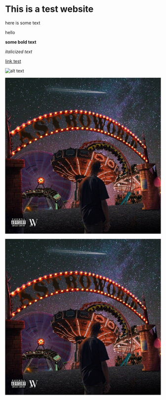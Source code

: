 # This is a test website

here is some text 

hello

**some bold text**

*italicized text* 

[link test](google.com)

![alt text](https://upload.wikimedia.org/wikipedia/commons/4/41/Shtandart_%28ship%2C_1999%29%2C_S%C3%A8te_cf02.jpg)


![alt text](docs/IMG_7655.jpg)


![alt text](https://github.com/aashirahmed01/Website-/blob/main/docs/IMG_7655.jpg)


